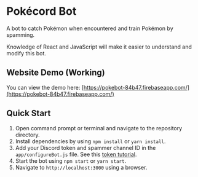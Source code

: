 # Pokécord Bot
A bot to catch Pokémon when encountered and train Pokémon by spamming.

Knowledge of React and JavaScript will make it easier to understand and modify this bot.

## Website Demo (Working)
You can view the demo here: [https://pokebot-84b47.firebaseapp.com/](https://pokebot-84b47.firebaseapp.com/)

## Quick Start
1. Open command prompt or terminal and navigate to the repository directory.
2. Install dependencies by using `npm install` or `yarn install`.
3. Add your Discord token and spammer channel ID in the `app/configureBot.js` file. See this [token tutorial](https://github.com/TheRacingLion/Discord-SelfBot/wiki/Discord-Token-Tutorial).
4. Start the bot using `npm start` or `yarn start`.
5. Navigate to `http://localhost:3000` using a browser.

